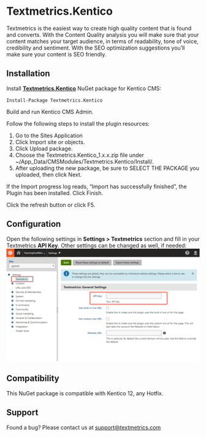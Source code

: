 # Textmetrics.Kentico
Textmetrics is the easiest way to create high quality content that is found and converts. With the Content Quality analysis you will make sure that your content matches your target audience, in terms of readability, tone of voice, credibility and sentiment. With the SEO optimization suggestions you’ll make sure your content is SEO friendly.

## Installation
Install [**Textmetrics.Kentico**](https://www.nuget.org/packages/Textmetrics.Kentico/) NuGet package for Kentico CMS:
```
Install-Package Textmetrics.Kentico
```
Build and run Kentico CMS Admin.

Follow the following steps to install the plugin resources:

1. Go to the Sites Application
2. Click Import site or objects.
3. Click Upload package.
4. Choose the Textmetrics.Kentico_1.x.x.zip file under ~/App_Data/CMSModules/Textmetrics.Kentico/Install/.
5. After uploading the new package, be sure to SELECT THE PACKAGE you uploaded, then click Next.

If the Import progress log reads, “Import has successfully finished”, the Plugin has been installed. Click Finish. 

Click the refresh button or click F5.

## Configuration
Open the following settings in **Settings > Textmetrics** section and fill in your Textmetrics **API Key**. Other settings can be changed as well, if needed:
![Textmetrics_plugin settings](/Assets/plugin_settings.png)

## Compatibility
This NuGet package is compatible with Kentico 12, any Hotfix.

## Support
Found a bug? Please contact us at [support@textmetrics.com](mailto:support@textmetrics.com)
